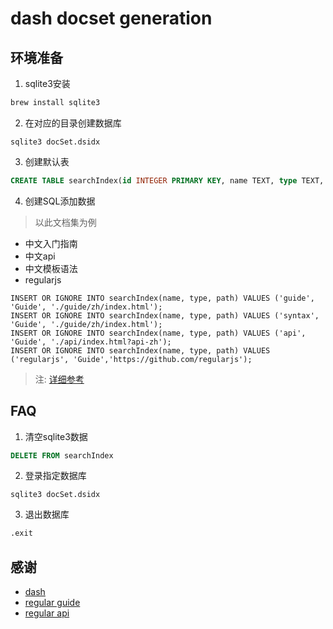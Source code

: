 # dash docset generation


## 环境准备

1. sqlite3安装

```bash
brew install sqlite3
```

2. 在对应的目录创建数据库

```
sqlite3 docSet.dsidx
```

3. 创建默认表

```sql
CREATE TABLE searchIndex(id INTEGER PRIMARY KEY, name TEXT, type TEXT, path TEXT);
```

4. 创建SQL添加数据

> 以此文档集为例

* 中文入门指南
* 中文api
* 中文模板语法
* regularjs

```
INSERT OR IGNORE INTO searchIndex(name, type, path) VALUES ('guide', 'Guide', './guide/zh/index.html');
INSERT OR IGNORE INTO searchIndex(name, type, path) VALUES ('syntax', 'Guide', './guide/zh/index.html');
INSERT OR IGNORE INTO searchIndex(name, type, path) VALUES ('api', 'Guide', './api/index.html?api-zh');
INSERT OR IGNORE INTO searchIndex(name, type, path) VALUES ('regularjs', 'Guide','https://github.com/regularjs');
```

> 注: [详细参考](https://kapeli.com/docsets)

## FAQ

1. 清空sqlite3数据

```sql
DELETE FROM searchIndex
```

2. 登录指定数据库

```
sqlite3 docSet.dsidx
```

3. 退出数据库

```sql
.exit
```

## 感谢

- [dash](https://kapeli.com/dash)
- [regular guide](https://github.com/regularjs/guide)
- [regular api](https://github.com/regularjs/blog)